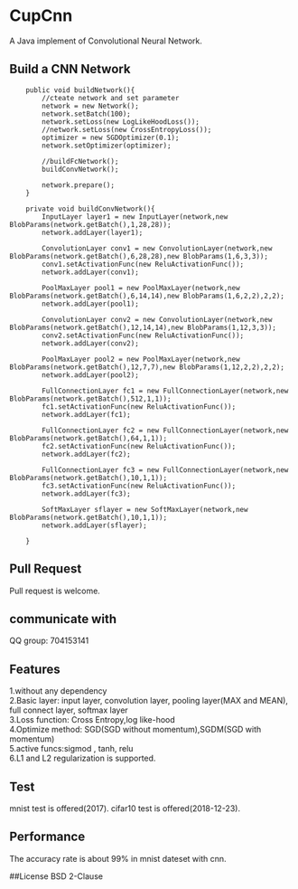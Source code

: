 # CupCnn
A Java implement of Convolutional Neural Network. 


## Build a CNN Network
```
	public void buildNetwork(){
		//cteate network and set parameter
		network = new Network();
		network.setBatch(100);
		network.setLoss(new LogLikeHoodLoss());
		//network.setLoss(new CrossEntropyLoss());
		optimizer = new SGDOptimizer(0.1);
		network.setOptimizer(optimizer);
		
		//buildFcNetwork();
		buildConvNetwork();

		network.prepare();
	}
	
	private void buildConvNetwork(){
		InputLayer layer1 = new InputLayer(network,new BlobParams(network.getBatch(),1,28,28));
		network.addLayer(layer1);
		
		ConvolutionLayer conv1 = new ConvolutionLayer(network,new BlobParams(network.getBatch(),6,28,28),new BlobParams(1,6,3,3));
		conv1.setActivationFunc(new ReluActivationFunc());
		network.addLayer(conv1);
		
		PoolMaxLayer pool1 = new PoolMaxLayer(network,new BlobParams(network.getBatch(),6,14,14),new BlobParams(1,6,2,2),2,2);
		network.addLayer(pool1);
		
		ConvolutionLayer conv2 = new ConvolutionLayer(network,new BlobParams(network.getBatch(),12,14,14),new BlobParams(1,12,3,3));
		conv2.setActivationFunc(new ReluActivationFunc());
		network.addLayer(conv2);
		
		PoolMaxLayer pool2 = new PoolMaxLayer(network,new BlobParams(network.getBatch(),12,7,7),new BlobParams(1,12,2,2),2,2);
		network.addLayer(pool2);
		
		FullConnectionLayer fc1 = new FullConnectionLayer(network,new BlobParams(network.getBatch(),512,1,1));
		fc1.setActivationFunc(new ReluActivationFunc());
		network.addLayer(fc1);
		
		FullConnectionLayer fc2 = new FullConnectionLayer(network,new BlobParams(network.getBatch(),64,1,1));
		fc2.setActivationFunc(new ReluActivationFunc());
		network.addLayer(fc2);
		
		FullConnectionLayer fc3 = new FullConnectionLayer(network,new BlobParams(network.getBatch(),10,1,1));
		fc3.setActivationFunc(new ReluActivationFunc());
		network.addLayer(fc3);
		
		SoftMaxLayer sflayer = new SoftMaxLayer(network,new BlobParams(network.getBatch(),10,1,1));
		network.addLayer(sflayer);
		
	}
```

	
## Pull Request
Pull request is welcome.

## communicate with
QQ group: 704153141  

## Features
1.without any dependency<br />
2.Basic layer: input layer, convolution layer, pooling layer(MAX and MEAN), full connect layer, softmax layer<br />
3.Loss function: Cross Entropy,log like-hood<br />
4.Optimize method: SGD(SGD without momentum),SGDM(SGD with momentum)<br />
5.active funcs:sigmod , tanh, relu<br />
6.L1 and L2 regularization is supported.<br />

## Test
mnist test is offered(2017).
cifar10 test is offered(2018-12-23).

## Performance
The accuracy rate is about 99% in mnist dateset with cnn.

##License
BSD 2-Clause
	
			


